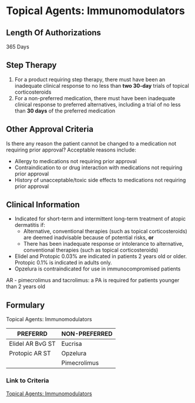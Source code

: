 # Topical Agents: Immunomodulators

## Length Of Authorizations

365 Days

## Step Therapy

1.  For a product requiring step therapy, there must have been an inadequate clinical response to no less than **two 30-day** trials of topical corticosteroids
2.  For a non-preferred medication, there must have been inadequate clinical response to preferred alternatives, including a trial of no less than **30 days** of the preferred medication

## Other Approval Criteria

Is there any reason the patient cannot be changed to a medication not requiring prior approval? Acceptable reasons include:

-   Allergy to medications not requiring prior approval
-   Contraindication to or drug interaction with medications not requiring prior approval
-   History of unacceptable/toxic side effects to medications not requiring prior approval

## Clinical Information

-   Indicated for short-term and intermittent long-term treatment of atopic dermatitis if:
    -   Alternative, conventional therapies (such as topical corticosteroids) are deemed inadvisable because of potential risks, **or**
    -   There has been inadequate response or intolerance to alternative, conventional therapies (such as topical corticosteroids)
-   Elidel and Protopic 0.03% are indicated in patients 2 years old or older. Protopic 0.1% is indicated in adults only.
-   Opzelura is contraindicated for use in immunocompromised patients

AR - pimecrolimus and tacrolimus: a PA is required for patients younger than 2 years old

## Formulary

Topical Agents: Immunomodulators

| PREFERRD         | NON-PREFERRED |
|------------------|---------------|
| Elidel AR BvG ST | Eucrisa       |
| Protopic AR ST   | Opzelura      |
|                  | Pimecrolimus  |

### Link to Criteria

[Topical Agents: Immunomodulators](https://pharmacy.medicaid.ohio.gov/sites/default/files/20220415_UPDL_Criteria_FINAL_.pdf#page=100)
